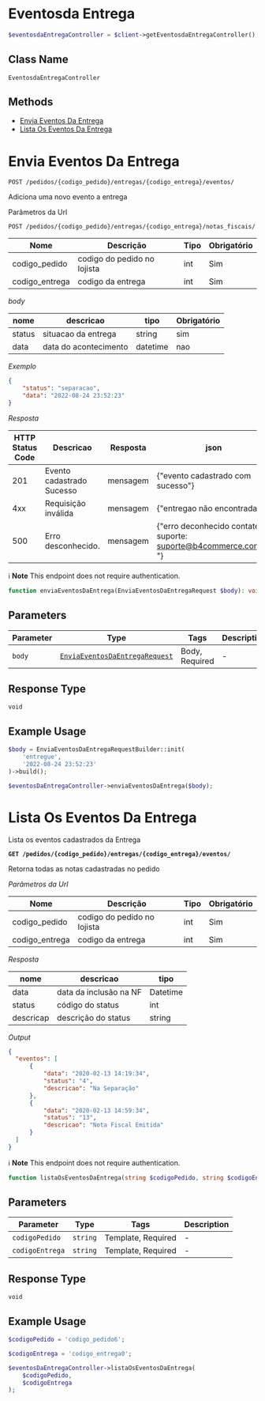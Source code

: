 # Eventosda Entrega

```php
$eventosdaEntregaController = $client->getEventosdaEntregaController();
```

## Class Name

`EventosdaEntregaController`

## Methods

* [Envia Eventos Da Entrega](../../doc/controllers/eventosda-entrega.md#envia-eventos-da-entrega)
* [Lista Os Eventos Da Entrega](../../doc/controllers/eventosda-entrega.md#lista-os-eventos-da-entrega)


# Envia Eventos Da Entrega

`POST /pedidos/{codigo_pedido}/entregas/{codigo_entrega}/eventos/`

Adiciona uma novo evento a entrega

Parâmetros da Url

`POST /pedidos/{codigo_pedido}/entregas/{codigo_entrega}/notas_fiscais/`

| Nome | Descrição | Tipo | Obrigatório |
| --- | --- | --- | --- |
| codigo_pedido | codigo do pedido no lojista | int | Sim |
| codigo_entrega | codigo da entrega | int | Sim |

_body_

| nome | descricao | tipo | Obrigatório |
| --- | --- | --- | --- |
| status | situacao da entrega | string | sim |
| data | data do acontecimento | datetime | nao |

_Exemplo_

```json
{
    "status": "separacao",
    "data": "2022-08-24 23:52:23"
}

```

_Resposta_

| HTTP Status Code | Descricao | Resposta | json |
| --- | --- | --- | --- |
| 201 | Evento cadastrado Sucesso | mensagem | {"evento cadastrado com sucesso"} |
| 4xx | Requisição inválida | mensagem | {"entregao não encontrada"} |
| 500 | Erro desconhecido. | mensagem | {"erro deconhecido contate o suporte: [suporte@b4commerce.com.br](https://mailto:suporte@b4commerce.com.br) "} |

:information_source: **Note** This endpoint does not require authentication.

```php
function enviaEventosDaEntrega(EnviaEventosDaEntregaRequest $body): void
```

## Parameters

| Parameter | Type | Tags | Description |
|  --- | --- | --- | --- |
| `body` | [`EnviaEventosDaEntregaRequest`](../../doc/models/envia-eventos-da-entrega-request.md) | Body, Required | - |

## Response Type

`void`

## Example Usage

```php
$body = EnviaEventosDaEntregaRequestBuilder::init(
    'entregue',
    '2022-08-24 23:52:23'
)->build();

$eventosDaEntregaController->enviaEventosDaEntrega($body);
```


# Lista Os Eventos Da Entrega

Lista os eventos cadastrados da Entrega

**`GET /pedidos/{codigo_pedido}/entregas/{codigo_entrega}/eventos/`**

Retorna todas as notas cadastradas no pedido

*Parâmetros da Url*

| Nome | Descrição | Tipo  | Obrigatório|
|------------|---------|---------------|-----------------|
| codigo_pedido | codigo do pedido no lojista | int | Sim |
| codigo_entrega | codigo da entrega | int | Sim |

*Resposta*

| nome | descricao | tipo |
|------|-----------|------|
| data | data da inclusão na NF | Datetime |
| status | código do status | int |
| descricap | descrição do status | string |

*Output*

```json
{
  "eventos": [
      {
          "data": "2020-02-13 14:19:34",
          "status": "4",
          "descricao": "Na Separação"
      },
      {
          "data": "2020-02-13 14:59:34",
          "status": "13",
          "descricao": "Nota Fiscal Emitida"
      }
  ]
}
```

:information_source: **Note** This endpoint does not require authentication.

```php
function listaOsEventosDaEntrega(string $codigoPedido, string $codigoEntrega): void
```

## Parameters

| Parameter | Type | Tags | Description |
|  --- | --- | --- | --- |
| `codigoPedido` | `string` | Template, Required | - |
| `codigoEntrega` | `string` | Template, Required | - |

## Response Type

`void`

## Example Usage

```php
$codigoPedido = 'codigo_pedido6';

$codigoEntrega = 'codigo_entrega0';

$eventosDaEntregaController->listaOsEventosDaEntrega(
    $codigoPedido,
    $codigoEntrega
);
```

